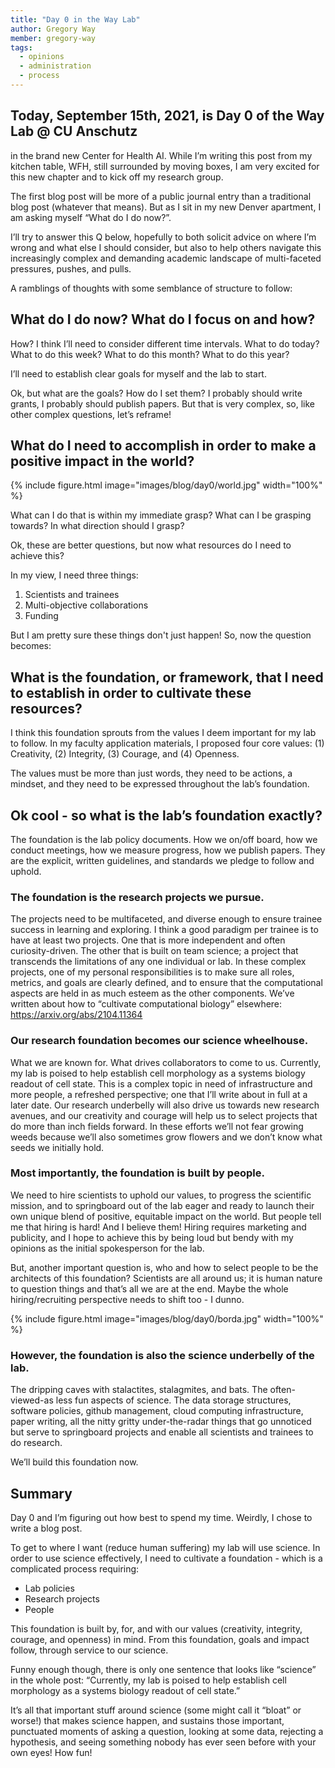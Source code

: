 ```yaml
---
title: "Day 0 in the Way Lab"
author: Gregory Way
member: gregory-way
tags:
  - opinions
  - administration
  - process
---
```



## Today, September 15th, 2021, is Day 0 of the Way Lab @ CU Anschutz

in the brand new Center for Health AI.
While I’m writing this post from my kitchen table, WFH, still surrounded by moving boxes, I am very excited for this new chapter and to kick off my research group.

The first blog post will be more of a public journal entry than a traditional blog post (whatever that means).
But as I sit in my new Denver apartment, I am asking myself “What do I do now?”.

I’ll try to answer this Q below, hopefully to both solicit advice on where I’m wrong and what else I should consider, but also to help others navigate this increasingly complex and demanding academic landscape of multi-faceted pressures, pushes, and pulls.

A ramblings of thoughts with some semblance of structure to follow:

## What do I do now? What do I focus on and how?

How? I think I’ll need to consider different time intervals.
What to do today?
What to do this week?
What to do this month?
What to do this year?

I’ll need to establish clear goals for myself and the lab to start.

Ok, but what are the goals?
How do I set them?
I probably should write grants, I probably should publish papers.
But that is very complex, so, like other complex questions, let’s reframe!

## What do I need to accomplish in order to make a positive impact in the world?

{%
  include figure.html
  image="images/blog/day0/world.jpg"
  width="100%"
%}

What can I do that is within my immediate grasp?
What can I be grasping towards? In what direction should I grasp?

Ok, these are better questions, but now what resources do I need to achieve this?

In my view, I need three things:

1. Scientists and trainees
2. Multi-objective collaborations
3. Funding

But I am pretty sure these things don't just happen!
So, now the question becomes:

## What is the foundation, or framework, that I need to establish in order to cultivate these resources?

I think this foundation sprouts from the values I deem important for my lab to follow.
In my faculty application materials, I proposed four core values: (1) Creativity, (2) Integrity, (3) Courage, and (4) Openness.

The values must be more than just words, they need to be actions, a mindset, and they need to be expressed throughout the lab’s foundation.

## Ok cool - so what is the lab’s foundation exactly?

The foundation is the lab policy documents.
How we on/off board, how we conduct meetings, how we measure progress, how we publish papers.
They are the explicit, written guidelines, and standards we pledge to follow and uphold.

### The foundation is the research projects we pursue.

The projects need to be multifaceted, and diverse enough to ensure trainee success in learning and exploring.
I think a good paradigm per trainee is to have at least two projects.
One that is more independent and often curiosity-driven.
The other that is built on team science; a project that transcends the limitations of any one individual or lab.
In these complex projects, one of my personal responsibilities is to make sure all roles, metrics, and goals are clearly defined, and to ensure that the computational aspects are held in as much esteem as the other components.
We’ve written about how to “cultivate computational biology” elsewhere: https://arxiv.org/abs/2104.11364

### Our research foundation becomes our science wheelhouse.

What we are known for.
What drives collaborators to come to us.
Currently, my lab is poised to help establish cell morphology as a systems biology readout of cell state.
This is a complex topic in need of infrastructure and more people, a refreshed perspective; one that I’ll write about in full at a later date.
Our research underbelly will also drive us towards new research avenues, and our creativity and courage will help us to select projects that do more than inch fields forward.
In these efforts we’ll not fear growing weeds because we’ll also sometimes grow flowers and we don’t know what seeds we initially hold.

### Most importantly, the foundation is built by people.

We need to hire scientists to uphold our values, to progress the scientific mission, and to springboard out of the lab eager and ready to launch their own unique blend of positive, equitable impact on the world.
But people tell me that hiring is hard!
And I believe them!
Hiring requires marketing and publicity, and I hope to achieve this by being loud but bendy with my opinions as the initial spokesperson for the lab.

But, another important question is, who and how to select people to be the architects of this foundation?
Scientists are all around us; it is human nature to question things and that’s all we are at the end. Maybe the whole hiring/recruiting perspective needs to shift too - I dunno.

{%
  include figure.html
  image="images/blog/day0/borda.jpg"
  width="100%"
%}

### However, the foundation is also the science underbelly of the lab.

The dripping caves with stalactites, stalagmites, and bats.
The often-viewed-as less fun aspects of science.
The data storage structures, software policies, github management, cloud computing infrastructure, paper writing, all the nitty gritty under-the-radar things that go unnoticed but serve to springboard projects and enable all scientists and trainees to do research.

We’ll build this foundation now.

## Summary

Day 0 and I’m figuring out how best to spend my time.
Weirdly, I chose to write a blog post.

To get to where I want (reduce human suffering) my lab will use science.
In order to use science effectively, I need to cultivate a foundation - which is a complicated process requiring:

- Lab policies
- Research projects
- People

This foundation is built by, for, and with our values (creativity, integrity, courage, and openness) in mind.
From this foundation, goals and impact follow, through service to our science.

Funny enough though, there is only one sentence that looks like “science” in the whole post: “Currently, my lab is poised to help establish cell morphology as a systems biology readout of cell state.”

It’s all that important stuff around science (some might call it “bloat” or worse!) that makes science happen, and sustains those important, punctuated moments of asking a question, looking at some data, rejecting a hypothesis, and seeing something nobody has ever seen before with your own eyes!
How fun!

